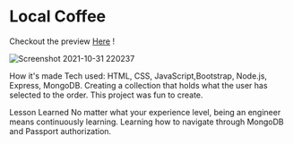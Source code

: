 # Local Coffee
Checkout the preview <a href="https://baristas.herokuapp.com/">Here</a> !

![Screenshot 2021-10-31 220237](https://user-images.githubusercontent.com/88953222/139611586-54320320-2272-49ec-9137-200f1202c47e.png)

How it's made Tech used: HTML, CSS, JavaScript,Bootstrap, Node.js, Express, MongoDB. Creating a collection that holds what the user has selected to the order. This project was fun to create.

Lesson Learned No matter what your experience level, being an engineer means continuously learning. Learning how to navigate through MongoDB and Passport authorization.
